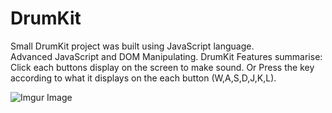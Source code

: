 # DrumKit
Small DrumKit project was built using JavaScript language.  
Advanced JavaScript and DOM Manipulating. 
DrumKit Features summarise:
Click each buttons display on the screen to make sound.
Or Press the key according to what it displays on the each button (W,A,S,D,J,K,L).

![Imgur Image](https://i.imgur.com/IbSWHrF.png)
